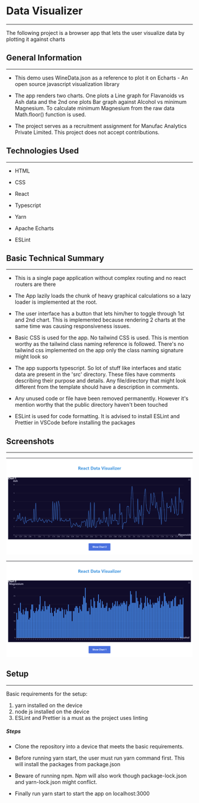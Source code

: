 <h1>Data Visualizer</h1>
<hr><p>The following project is a browser app that lets the user visualize data by plotting it against charts</p><h2>General Information</h2>
<hr><ul>
<li>This demo uses WineData.json as a reference to plot it on Echarts - An open source javascript visualization library</li>
</ul><ul>
<li>The app renders two charts. One plots a Line graph for Flavanoids vs Ash data and the 2nd one plots Bar graph against Alcohol vs minimum Magnesium. To calculate minimum Magnesium from the raw data Math.floor() function is used.</li>
</ul><ul>
<li>The project serves as a recruitment assignment for Manufac Analytics Private Limited. This project does not accept contributions.</li>
</ul><h2>Technologies Used</h2>
<hr><ul>
<li>HTML</li>
</ul><ul>
<li>CSS</li>
</ul><ul>
<li>React</li>
</ul><ul>
<li>Typescript</li>
</ul><ul>
<li>Yarn</li>
</ul><ul>
<li>Apache Echarts</li>
</ul><ul>
<li>ESLint</li>
</ul><h2>Basic Technical Summary</h2>
<hr><ul>
<li>This is a single page application without complex routing and no react routers are there</li>
</ul><ul>
<li>The App lazily loads the chunk of heavy graphical calculations so a lazy loader is implemented at the root.</li>
</ul><ul>
<li>The user interface has a button that lets him/her to toggle through 1st and 2nd chart. This is implemented because rendering 2 charts at the same time was causing responsiveness issues.</li>
</ul><ul>
<li>Basic CSS is used for the app. No tailwind CSS is used. This is mention worthy as the tailwind class naming reference is followed. There's no tailwind css implemented on the app only the class naming signature might look so</li>
</ul><ul>
<li>The app supports typescript. So lot of stuff like interfaces and static data are present in the 'src' directory. These files have comments describing their purpose and details. Any file/directory that might look different from the template should have a description in comments.</li>
</ul><ul>
<li>Any unused code or file have been removed permanently. However it's mention worthy that the public directory haven't been touched</li>
</ul><ul>
<li>ESLint is used for code formatting. It is advised to install ESLint and Prettier in VSCode before installing the packages</li>
</ul><h2>Screenshots</h2>
<hr><p><img src="https://github.com/theDevSoham/web_data_visualizer/blob/main/src/assets/images/Chart%201.png" alt=""></p><p><img src="https://github.com/theDevSoham/web_data_visualizer/blob/main/src/assets/images/Chart%203.png" alt=""></p><h2>Setup</h2>
<hr><p>Basic requirements for the setup:</p>
<ol>
<li>yarn installed on the device</li>
<li>node js installed on the device</li>
<li>ESLint and Prettier is a must as the project uses linting</li>
</ol><h5>Steps</h5><ul>
<li>Clone the repository into a device that meets the basic requirements.</li>
</ul><ul>
<li>Before running yarn start, the user must run yarn command first. This will install the packages from package.json</li>
</ul><ul>
<li>Beware of running npm. Npm will also work though package-lock.json and yarn-lock.json might conflict.</li>
</ul><ul>
<li>Finally run yarn start to start the app on localhost:3000</li>
</ul>